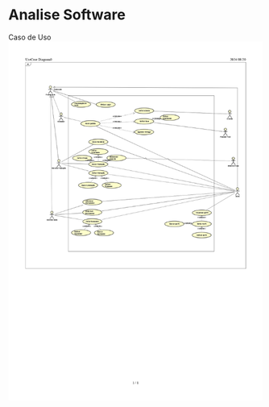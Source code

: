 # Analise Software
Caso de Uso
![Caso de Uso](https://github.com/CauaneOliveira/analise_software/blob/main/a.jpg)
